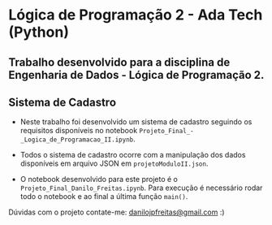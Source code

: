 # Lógica de Programação 2 - Ada Tech (Python)
## Trabalho desenvolvido para a disciplina de Engenharia de Dados - Lógica de Programação 2.

## Sistema de Cadastro

- Neste trabalho foi desenvolvido um sistema de cadastro seguindo os requisitos disponíveis no notebook `Projeto_Final_-_Logica_de_Programacao_II.ipynb`.

- Todos o sistema de cadastro ocorre com a manipulação dos dados disponíveis em arquivo JSON em `projetoModuloII.json`. 

- O notebook desenvolvido para este projeto é o `Projeto_Final_Danilo_Freitas.ipynb`. Para execução é necessário rodar todo o notebook e ao final a última função `main()`.

Dúvidas com o projeto contate-me: danilojpfreitas@gmail.com :)
